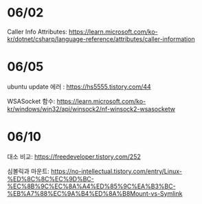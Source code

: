 # 06/02

Caller Info Attributes: https://learn.microsoft.com/ko-kr/dotnet/csharp/language-reference/attributes/caller-information

# 06/05

ubuntu update 에러 : https://hs5555.tistory.com/44

WSASocket 함수: https://learn.microsoft.com/ko-kr/windows/win32/api/winsock2/nf-winsock2-wsasocketw


# 06/10

대소 비교: https://freedeveloper.tistory.com/252

심볼릭과 마운트: https://no-intellectual.tistory.com/entry/Linux-%ED%8C%8C%EC%9D%BC-%EC%8B%9C%EC%8A%A4%ED%85%9C%EA%B3%BC-%EB%A7%88%EC%9A%B4%ED%8A%B8Mount-vs-Symlink
